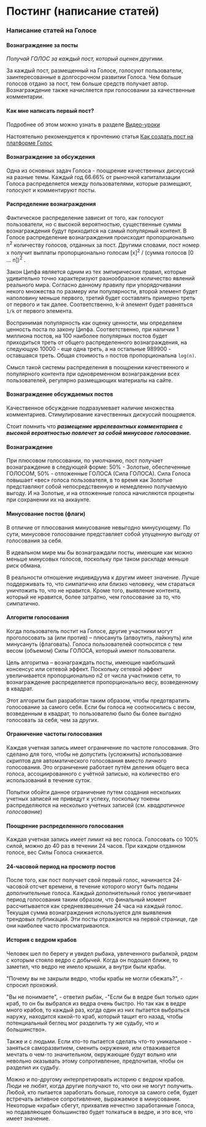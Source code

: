 # Постинг (написание статей)
<!-- toc -->

### Написание статей на Голосе
#### Вознаграждение за посты
_Получай ГОЛОС за каждый пост, который оценен другими._

За каждый пост, размещенный на Голосе, голосуют пользователи, заинтересованные в долгосрочном развитии Голоса. Чем больше голосов отдано за пост, тем больше средств получает автор. Вознаграждение также начисляется при голосовании за качественные комментарии.

#### Как мне написать первый пост?
Подробнее об этом можно узнать в разделе [Видео-уроки](https://wiki.golos.io/1-introduction/kak_polzovatsya_platformoi_golos.html#как-пользоваться-платформой-голос)

Настоятельно рекомендуется к прочтению статья [Как создать пост на платформе Голос](
https://golos.io/ru--knigagolos/@aleksandraz/kniga-pro-golos-kak-sozdat-post-na-platforme-golos)

#### Вознаграждение за обсуждения
Одна из основных задач Голоса - поощрение качественных дискуссий на разные темы. Каждый год 66.66% от рыночной капитализации Голоса распределяется между пользователями, которые размещают, голосуют и комментируют посты. 

#### Распределение вознаграждения
Фактическое распределение зависит от того, как голосуют пользователи, но с высокой вероятностью, существенные суммы вознаграждения будут приходится на самый популярный контент. В Голосе распределение вознаграждения происходит пропорционально n<sup>2</sup> количеству голосов, отданных за пост. Другими словами, пост номер х получит выплаты пропорционально голосам [х]<sup>2</sup> / (сумма голосов [0 ... п])<sup>2</sup> .

Закон Ципфа является одним из тех эмпирических правил, которые удивительно точно характеризуют разнообразное количество явлений реального мира. Согласно данному правилу при упорядочивании некого множества по размеру или популярности, второй элемент будет наполовину меньше первого, третий будет составлять примерно треть от первого и так далее. Соответственно, k-й элемент будет равняться `1/k` от первого элемента.

Воспринимая популярность как оценку ценности, мы определяем ценность поста по закону Ципфа. Соответственно, при наличии 1 миллиона постов, на 100 наиболее популярных постов будет приходиться треть от общего распределенного вознаграждения, на следующую 10000 - еще одна треть, а на остальные 989900 - оставшаяся треть. Общая стоимость `n` постов пропорциональна `log(n)`.

Смысл такой системы распределения в поощрении качественного и популярного контента при одновременном вознаграждении всех пользователей, регулярно размещающих материалы на сайте.

#### Вознаграждение обсуждаемых постов
Качественное обсуждение подразумевает наличие множества комментариев. Стимулирование качественных дискуссий поощряется.

Стоит помнить что _**размещение иррелевантных комментариев с высокой вероятностью повлечет за собой минусовое голосование.**_

#### Вознаграждение
При плюсовом голосовании, по умолчанию, пост получает вознаграждение в следующей форме: 50% - Золотые, обеспеченные ГОЛОСОМ, 50% - отложенные ГОЛОСА (Сила ГОЛОСА). Сила Голоса повышает «вес» голоса пользователя, в то время как Золотые представляют собой непосредственную и немедленно получаемую выгоду. И на Золотые, и на отложенные голоса начисляются проценты при сохранении их на аккаунте.

#### Минусование постов (флаги)
В отличие от плюсования минусование невыгодно минусующему. По сути, минусовое голосование представляет собой упущенную выгоду от голосования за себя. 

В идеальном мире мы бы вознаграждали посты, имеющие как можно меньше минусовых голосов, поскольку при таком раскладе меньше риск обмана.

В реальности отношение индивидуума к другим имеет значение. Лучше поддерживать то, что симпатично или близко человеку, чем стараться уничтожить то, что не нравится. Кроме того, выявление контента, который не нравится, более затратно, чем голосование за то, что симпатично.

#### Алгоритм голосования
Когда пользователь постит на Голосе, другие участники могут проголосовать за (или против) – плюсануть (апвоутить, лайкнуть) или минусануть (флаговать). Голоса пользователей соотносятся с тем весом (объемом) Силы ГОЛОСА, который имеют пользователи.

Цель алгоритма – вознаграждать посты, имеющие наибольший консенсус или сетевой эффект. Поскольку сетевой эффект увеличивается пропорционально n2 от числа участников сети, то вознаграждение распределяется пропорционально весу, возведенному в квадрат.
<!-- голосования вес<sup>2</sup> [что?](). -->

Этот алгоритм был разработан таким образом, чтобы предотвратить голосование за самого себя. Если бы голоса не соотносились с весом, возведенным в квадрат, то пользователю было бы более выгодно голосовать за себя, чем за других.

#### Ограничение частоты голосования
Каждая учетная запись имеет ограничение по частоте голосования. Это сделано для того, чтобы не допустить (усложнить) использование скриптов для автоматического голосования вместо личного голосования. Это ограничение работает путём деления общего веса голоса, ассоциированного с учётной записью, на количество его использований в течение суток. 

Попытки обойти данное ограничение путем создания нескольких учетных записей не приведут к успеху, поскольку токены распределяются на несколько учетных записей (_см. квадратичное голосование_)

#### Поощрение распределенного голосования
Каждая учетная запись имеет лимит на вес голоса. Голосовать со 100% силой, можно до 40 раз в течении 24 часов. При каждом отданном голосе, вес Силы Голоса снижается. 

#### 24-часовой период на просмотр постов
После того, как пост получает свой первый голос, начинается 24-часовой отсчет времени, в течение которого могут быть поданы дополнительные голоса. Каждый дополнительный голос увеличивает период голосования таким образом, что финальный момент рассчитывается как средневзвешенные 24 часа на каждый голос. Текущая сумма вознаграждения используется для выявления трендовых публикаций. Эти посты отражаются на первой странице, где они наиболее часто просматриваются.

#### История с ведром крабов
Человек шел по берегу и увидел рыбака, увлеченного рыбалкой, рядом с которым стояло ведро с добычей. Когда он подошел ближе, то заметил, что ведро не имело крышки, а внутри были  крабы.

"Почему вы не закрыли ведро, чтобы крабы не могли сбежать?", - спросил прохожий.

"Вы не понимаете", - ответил рыбак, -"Если бы в ведре был только один краб, то он бы выбрался из ведра очень быстро. Но так как в ведре много крабов, то каждый раз, когда один из них пытается выбраться наружу, находится какой-то краб, который тащит его назад, чтобы потенциальный беглец мог разделить ту же судьбу, что и большинство».

Также и с людьми. Если кто-то пытается сделать что-то уникальное - заняться саморазвитием, сменить окружение, или отваживается мечтать о чем-то значительном, окружающие будут вольно или невольно оказывать этому сопротивление, предпочитая, чтобы он разделил их судьбу.

Можно и по-другому интерпретировать историю с ведром крабов. Люди не любят, когда другие получают то, что они не могут получить. Любой, кто пытается заработать больше, голосуя за самого себя, будет встречать активное сопротивление, выражаемое в минусовании. Некоторые «крабы» сбегут, прихватив нечестно заработанные Голоса, но подавляющее большинство будет толкаться в ведре, и это все, что имеет значение.

